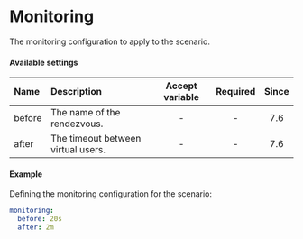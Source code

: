 # Monitoring
The monitoring configuration to apply to the scenario.

#### Available settings

| Name                                                   | Description                                   | Accept variable | Required | Since |
|:------------------------------------------------------ |:--------------------------------------------- |:---------------:|:--------:|:-----:|
| before                                                 | The name of the rendezvous.            | -               | -        |  7.6  |
| after                                                  | The timeout between virtual users.            | -               | -        |  7.6  |

#### Example

Defining the monitoring configuration for the scenario:

```yaml
monitoring:
  before: 20s
  after: 2m
```
